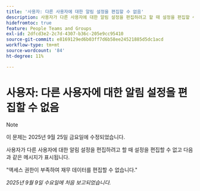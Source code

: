 ```yaml
---
title: '사용자: 다른 사용자에 대한 알림 설정을 편집할 수 없음'
description: 사용자가 다른 사용자에 대한 알림 설정을 편집하려고 할 때 설정을 편집할 수 없고 오류 메시지가 표시됩니다.
hidefromtoc: true
feature: People Teams and Groups
exl-id: 2dfcd3e2-2c7d-4307-b36c-205e9cc95410
source-git-commit: e8169129ed6b03ff7d6b58ee24521885d5dc1acd
workflow-type: tm+mt
source-wordcount: '84'
ht-degree: 11%

---
```


# 사용자: 다른 사용자에 대한 알림 설정을 편집할 수 없음

>[!NOTE]
>
>이 문제는 2025년 9월 25일 금요일에 수정되었습니다.

사용자가 다른 사용자에 대한 알림 설정을 편집하려고 할 때 설정을 편집할 수 없고 다음과 같은 메시지가 표시됩니다.

&quot;액세스 권한이 부족하여 재무 데이터를 편집할 수 없습니다.&quot;

_2025년 9월 9일 수요일에 처음 보고되었습니다._
